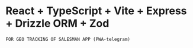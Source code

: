 # React + TypeScript + Vite + Express + Drizzle ORM + Zod

`FOR GEO TRACKING OF SALESMAN APP (PWA-telegram)`
